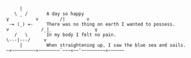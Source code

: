          |
       \ _ /       A day so happy                                              γ          v        /|        v
     -= (_) =-     There was no thing on earth I wanted to possess.                 v            /_|_                γ     
       /   \       In my body I felt no pain.                                                  \---|---/     v    
         |         When straightening up, I saw the blue sea and sails.     ~∝~~~~~~~~~∝~~~~~~~~`~~~∝~~'~~~~~~~~~∝~~~~~~
